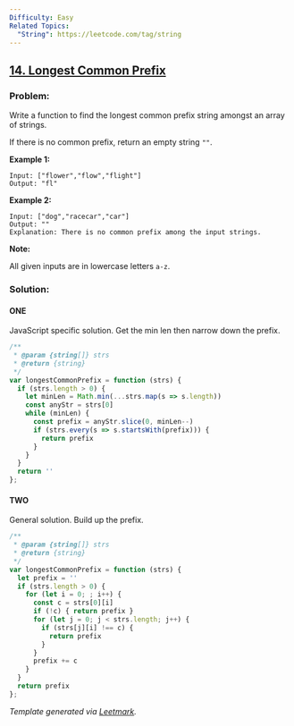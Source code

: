 ```yaml
---
Difficulty: Easy
Related Topics:
  "String": https://leetcode.com/tag/string
---
```


## [14. Longest Common Prefix](https://leetcode.com/problems/longest-common-prefix/description/)

### Problem:

Write a function to find the longest common prefix string amongst an array of strings.

If there is no common prefix, return an empty string `""`.

**Example 1:**

```
Input: ["flower","flow","flight"]
Output: "fl"
```

**Example 2:**

```
Input: ["dog","racecar","car"]
Output: ""
Explanation: There is no common prefix among the input strings.
```

**Note:**

All given inputs are in lowercase letters `a-z`.

### Solution:

#### ONE

JavaScript specific solution. Get the min len then narrow down the prefix.

```javascript
/**
 * @param {string[]} strs
 * @return {string}
 */
var longestCommonPrefix = function (strs) {
  if (strs.length > 0) {
    let minLen = Math.min(...strs.map(s => s.length))
    const anyStr = strs[0]
    while (minLen) {
      const prefix = anyStr.slice(0, minLen--)
      if (strs.every(s => s.startsWith(prefix))) {
        return prefix
      }
    }
  }
  return ''
};
```

#### TWO

General solution. Build up the prefix.

```javascript
/**
 * @param {string[]} strs
 * @return {string}
 */
var longestCommonPrefix = function (strs) {
  let prefix = ''
  if (strs.length > 0) {
    for (let i = 0; ; i++) {
      const c = strs[0][i]
      if (!c) { return prefix }
      for (let j = 0; j < strs.length; j++) {
        if (strs[j][i] !== c) {
          return prefix
        }
      }
      prefix += c
    }
  }
  return prefix
};
```

*Template generated via [Leetmark](https://github.com/crimx/crx-leetmark).*

